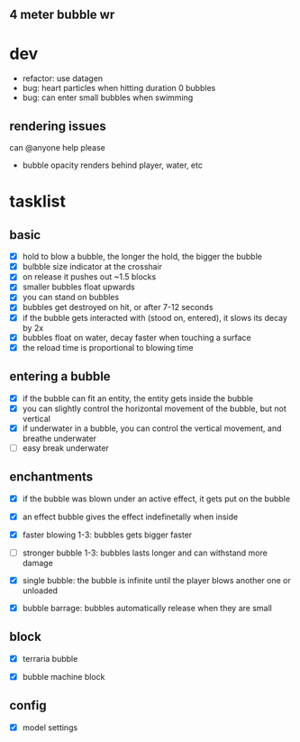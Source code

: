 4 meter bubble wr
------

# dev

- refactor: use datagen
- bug: heart particles when hitting duration 0 bubbles
- bug: can enter small bubbles when swimming

## rendering issues

can @anyone help please

- bubble opacity renders behind player, water, etc

# tasklist

## basic
- [x] hold to blow a bubble, the longer the hold, the bigger the bubble
- [x] bulbble size indicator at the crosshair
- [x] on release it pushes out ~1.5 blocks
- [x] smaller bubbles float upwards
- [x] you can stand on bubbles
- [x] bubbles get destroyed on hit, or after 7-12 seconds
- [x] if the bubble gets interacted with (stood on, entered), it slows its decay by 2x
- [x] bubbles float on water, decay faster when touching a surface
- [x] the reload time is proportional to blowing time

## entering a bubble
- [x] if the bubble can fit an entity, the entity gets inside the bubble
- [x] you can slightly control the horizontal movement of the bubble, but not vertical
- [x] if underwater in a bubble, you can control the vertical movement, and breathe underwater
- [ ] easy break underwater

## enchantments
- [x] if the bubble was blown under an active effect, it gets put on the bubble
- [x] an effect bubble gives the effect indefinetally when inside

- [x] faster blowing 1-3: bubbles gets bigger faster
- [ ] stronger bubble 1-3: bubbles lasts longer and can withstand more damage
- [x] single bubble: the bubble is infinite until the player blows another one or unloaded
- [x] bubble barrage: bubbles automatically release when they are small

## block
- [x] terraria bubble
  
- [x] bubble machine block

## config
- [x] model settings